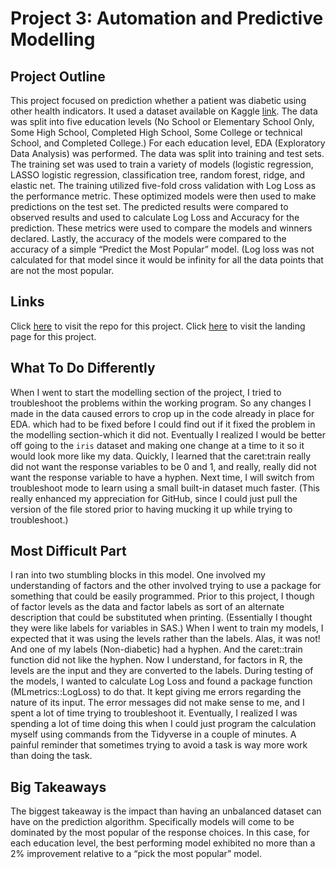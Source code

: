 # Project 3: Automation and Predictive Modelling 

## Project Outline
This project focused on prediction whether a patient was diabetic using other health indicators.  It used a dataset available on Kaggle [link]( https://www.kaggle.com/datasets/alexteboul/diabetes-health-indicators-dataset).  The data was split into five education levels (No School or Elementary School Only, Some High School, Completed High School, Some College or technical School, and Completed College.)
For each education level, EDA (Exploratory Data Analysis) was performed.  The data was split into training and test sets.  The training set was used to train a variety of models (logistic regression, LASSO logistic regression, classification tree, random forest, ridge, and elastic net.  The training utilized five-fold cross validation with Log Loss as the performance metric.  These optimized models were then used to make predictions on the test set.  The predicted results were compared to observed results and used to calculate Log Loss and Accuracy for the prediction.  These metrics were used to compare the models and winners declared.  Lastly, the accuracy of the models were compared to the accuracy of a simple “Predict the Most Popular” model.  (Log loss was not calculated for that model since it would be infinity for all the data points that are not the most popular.

## Links
Click [here]( https://github.com/nc-callender/ST-558-Project-3) to visit the repo for this project.
Click [here]( https://nc-callender.github.io/ST-558-Project-3/) to visit the landing page for this project.

## What To Do Differently
When I went to start the modelling section of the project, I tried to troubleshoot the problems within the working program.  So any changes I made in the data caused errors to crop up in the code already in place for EDA. which had to be fixed before I could find out if it fixed the problem in the modelling section-which it did not.  Eventually I realized I would be better off going to the `iris`  dataset and making one change at a time to it so it would look more like my data.  Quickly,  I learned that the caret:train really did not want the response variables to be 0 and 1, and really, really did not want the response variable to have a hyphen.  Next time, I will switch from troubleshoot mode to learn using a small built-in dataset much faster.  (This really enhanced my appreciation for GitHub, since I could just pull the version of the file stored prior to having mucking it up while trying to troubleshoot.)

## Most Difficult Part
I ran into two stumbling blocks in this model.  One involved my understanding of factors and the other involved trying to use a package for something that could be easily programmed. 
Prior to this project, I though of factor levels as the data and factor labels as sort of an alternate description that could be substituted when printing. (Essentially I thought they were like labels for variables in SAS.)  When I went to train my models, I expected that it was  using the levels rather than the labels.  Alas, it was not! And one of my labels (Non-diabetic) had a hyphen.  And the caret::train function did not like the hyphen.  Now I understand, for factors in R, the levels are the input and they are converted to the labels. 
During testing of the models, I wanted to calculate Log Loss and found a package function (MLmetrics::LogLoss) to do that.  It kept giving me errors regarding the nature of its input.  The error messages did not make sense to me,  and I spent a lot of time trying to troubleshoot it.  Eventually, I realized I was spending a lot of time doing this when I could just program the calculation myself using commands from the Tidyverse in a couple of minutes.  A painful reminder that sometimes trying to avoid a task is way more work than doing the task. 
## Big Takeaways
The biggest takeaway is the impact than having an unbalanced dataset can have on the prediction algorithm.  Specifically models will come to be dominated by the most popular of the response choices. In this case, for each education level, the best performing model exhibited no more than a 2% improvement relative to a “pick the most popular” model.  
